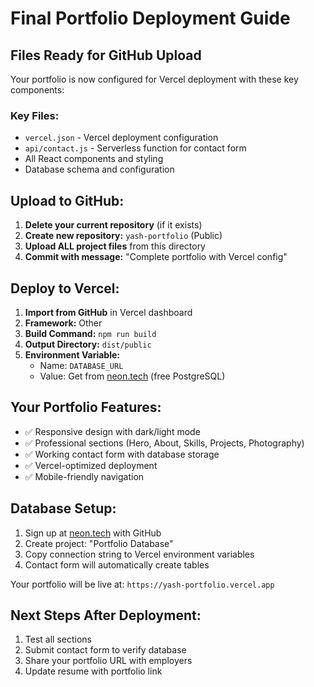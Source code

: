 # Final Portfolio Deployment Guide

## Files Ready for GitHub Upload

Your portfolio is now configured for Vercel deployment with these key components:

### Key Files:
- `vercel.json` - Vercel deployment configuration
- `api/contact.js` - Serverless function for contact form
- All React components and styling
- Database schema and configuration

## Upload to GitHub:

1. **Delete your current repository** (if it exists)
2. **Create new repository:** `yash-portfolio` (Public)
3. **Upload ALL project files** from this directory
4. **Commit with message:** "Complete portfolio with Vercel config"

## Deploy to Vercel:

1. **Import from GitHub** in Vercel dashboard
2. **Framework:** Other
3. **Build Command:** `npm run build`
4. **Output Directory:** `dist/public`
5. **Environment Variable:**
   - Name: `DATABASE_URL`
   - Value: Get from [neon.tech](https://neon.tech) (free PostgreSQL)

## Your Portfolio Features:
- ✅ Responsive design with dark/light mode
- ✅ Professional sections (Hero, About, Skills, Projects, Photography)
- ✅ Working contact form with database storage
- ✅ Vercel-optimized deployment
- ✅ Mobile-friendly navigation

## Database Setup:
1. Sign up at [neon.tech](https://neon.tech) with GitHub
2. Create project: "Portfolio Database"
3. Copy connection string to Vercel environment variables
4. Contact form will automatically create tables

Your portfolio will be live at: `https://yash-portfolio.vercel.app`

## Next Steps After Deployment:
1. Test all sections
2. Submit contact form to verify database
3. Share your portfolio URL with employers
4. Update resume with portfolio link